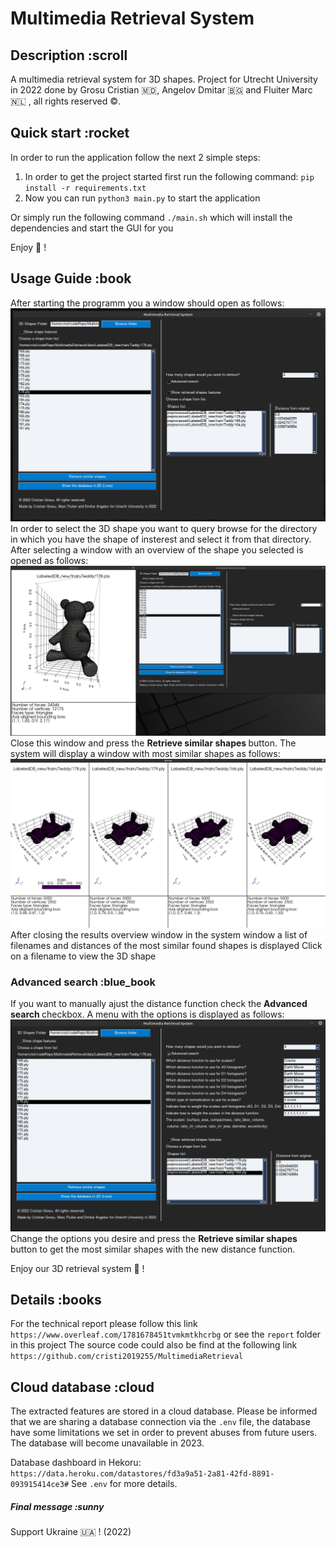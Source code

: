 <!--
 Copyright 2022 Cristian Grosu
 
 Licensed under the Apache License, Version 2.0 (the "License");
 you may not use this file except in compliance with the License.
 You may obtain a copy of the License at
 
     http://www.apache.org/licenses/LICENSE-2.0
 
 Unless required by applicable law or agreed to in writing, software
 distributed under the License is distributed on an "AS IS" BASIS,
 WITHOUT WARRANTIES OR CONDITIONS OF ANY KIND, either express or implied.
 See the License for the specific language governing permissions and
 limitations under the License.
-->

# Multimedia Retrieval System

## Description :scroll

A multimedia retrieval system for 3D shapes. Project for Utrecht University in 2022 done by Grosu Cristian :moldova:, Angelov Dmitar :bulgaria: and Fluiter Marc :netherlands: , all rights reserved :copyright:.

## Quick start :rocket

In order to run the application follow the next 2 simple steps:

1) In order to get the project started first run the following command: `pip install -r requirements.txt`
2) Now you can run `python3 main.py` to start the application

Or simply run the following command `./main.sh` which will install the dependencies and start the GUI for you

Enjoy :rocket: !

## Usage Guide :book

After starting the programm you a window should open as follows:
![gui_overview](GUI/assets/overview.png)
In order to select the 3D shape you want to query browse for the directory in which you have the shape of insterest and select it from that directory.
After selecting a window with an overview of the shape you selected is opened as follows:
![selected_3d_shape_overview](GUI/assets/overview_selected_shape.png)
Close this window and press the <b> Retrieve similar shapes </b> button.
The system will display a window with most similar shapes as follows:
![query_results_overview](GUI/assets/overview_query_result.png)
After closing the results overview window in the system window a list of filenames and distances of the most similar found shapes is displayed
Click on a filename to view the 3D shape

### Advanced search :blue_book

If you want to manually ajust the distance function check the <b> Advanced search </b> checkbox.
A menu with the options is displayed as follows:
![query_advanced_search_overview](GUI/assets/overview_advanced_search.png)
Change the options you desire and press the  <b> Retrieve similar shapes </b> button to get the most similar shapes with the new distance function.

Enjoy our 3D retrieval system :rocket: !

## Details :books

For the technical report please follow this link `https://www.overleaf.com/1781678451tvmkmtkhcrbg` or see the `report` folder in this project
The source code could also be find at the following link `https://github.com/cristi2019255/MultimediaRetrieval`

## Cloud database :cloud

The extracted features are stored in a cloud database. Please be informed that we are sharing a database connection via the
`.env` file, the database have some limitations we set in order to prevent abuses from future users. The database will become unavailable in 2023.

Database dashboard in Hekoru: `https://data.heroku.com/datastores/fd3a9a51-2a81-42fd-8891-093915414ce3#`
See `.env` for more details.

##### Final message :sunny

Support Ukraine :ukraine: ! (2022)
